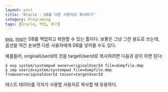 ```yaml
---
layout: post
title: "Oracle - DB를 다른 사용자로 복사하기"
category: Programing
tags: [Oracle, 백업, 복구]
---
```


[exp](http://www.psoug.org/reference/export.html), [imp](http://www.psoug.org/reference/import.html)는 DB를 백업하고 복원할 수 있는 툴이다.
보통은 그냥 그런 용도로 쓰는데, 옵션을 약간 손보면 다른 사용자에게 DB를 넣어줄 수도 있다.

예를들어, originalUserId의 것을 targetUserId로 복사하려면 다음과 같이 하면 된다:

~~~
$ exp system/systempwd owner=originalUserId file=dumpfile.dmp
$ imp userid=system/systempwd file=dumpfile.dmp fromuser=originalUserId touser=targetUserId
~~~

테스트 데이타를 각자가 사용할 사용자로 복사할 때 유용하다.
